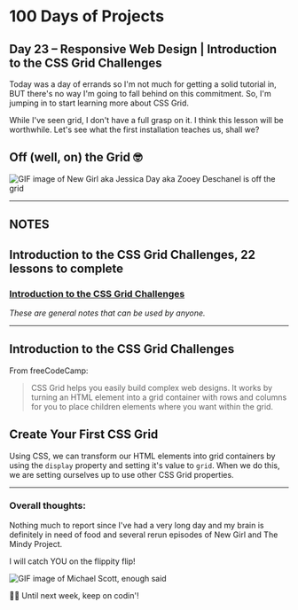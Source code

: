 # 100 Days of Projects

## Day 23 – Responsive Web Design | Introduction to the CSS Grid Challenges

Today was a day of errands so I'm not much for getting a solid tutorial in, BUT there's no way I'm going to fall behind on this commitment. So, I'm jumping in to start learning more about CSS Grid.

While I've seen grid, I don't have a full grasp on it. I think this lesson will be worthwhile. Let's see what the first installation teaches us, shall we?

## Off (well, on) the Grid   🤓

![GIF image of New Girl aka Jessica Day aka Zooey Deschanel is off the grid](https://media1.tenor.com/images/aa09ee746b71830ec0e0c7b6a48c98af/tenor.gif?itemid=13364365)

---

## NOTES

## Introduction to the CSS Grid Challenges, 22 lessons to complete

### [Introduction to the CSS Grid Challenges](https://www.freecodecamp.org/learn/responsive-web-design/css-grid/)

*These are general notes that can be used by anyone.*

---

## Introduction to the CSS Grid Challenges

From freeCodeCamp:

> CSS Grid helps you easily build complex web designs. It works by turning an HTML element into a grid container with rows and columns for you to place children elements where you want within the grid.

## Create Your First CSS Grid

Using CSS, we can transform our HTML elements into grid containers by using the `display` property and setting it's value to `grid`. When we do this, we are setting ourselves up to use other CSS Grid properties. 

---

### Overall thoughts:

Nothing much to report since I've had a very long day and my brain is definitely in need of food and several rerun episodes of New Girl and The Mindy Project.

I will catch YOU on the flippity flip!

![GIF image of Michael Scott, enough said](https://tenor.com/view/flippity-flip-basketball-michael-scott-the-office-missed-gif-13911804)

👋🏾  Until next week, keep on codin'!